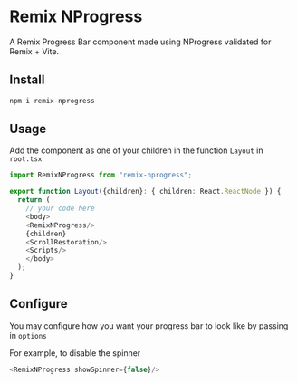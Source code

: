 # Remix NProgress

A Remix Progress Bar component made using NProgress validated for Remix + Vite.

## Install

```bash
npm i remix-nprogress
```

## Usage

Add the component as one of your children in the function `Layout` in `root.tsx`

```typescript jsx
import RemixNProgress from "remix-nprogress";

export function Layout({children}: { children: React.ReactNode }) {
  return (
    // your code here
    <body>
    <RemixNProgress/>
    {children}
    <ScrollRestoration/>
    <Scripts/>
    </body>
  );
}
```

## Configure

You may configure how you want your progress bar to look like by passing in `options`

For example, to disable the spinner

```typescript jsx
<RemixNProgress showSpinner={false}/>
```

